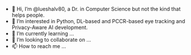 - 👋 Hi, I’m @lueshalv80, a Dr. in Computer Science but not the kind that helps people.
- 👀 I’m interested in Python, DL-based and PCCR-based eye tracking and Privacy-Aware AI development.
- 🌱 I’m currently learning ...
- 💞️ I’m looking to collaborate on ...
- 📫 How to reach me ...

<!---
lueshalv80/lueshalv80 is a ✨ special ✨ repository because its `README.md` (this file) appears on your GitHub profile.
You can click the Preview link to take a look at your changes.
--->
